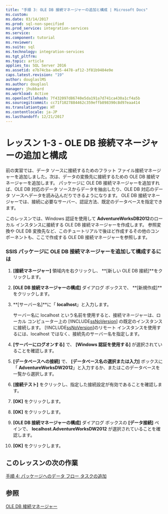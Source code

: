 ```yaml
---
title: "手順 3: OLE DB 接続マネージャーの追加と構成 | Microsoft Docs"
ms.custom: 
ms.date: 03/14/2017
ms.prod: sql-non-specified
ms.prod_service: integration-services
ms.service: 
ms.component: tutorial
ms.reviewer: 
ms.suite: sql
ms.technology: integration-services
ms.tgt_pltfrm: 
ms.topic: article
applies_to: SQL Server 2016
ms.assetid: e7b74cba-a0e5-4478-af12-3f81b9484e9e
caps.latest.revision: "19"
author: douglaslMS
ms.author: douglasl
manager: jhubbard
ms.workload: Active
ms.openlocfilehash: 7f432097d86740e5da191a7d741ca430a1cf4a5b
ms.sourcegitcommit: cc71f1027884462c359effb898390c8d97eaa414
ms.translationtype: HT
ms.contentlocale: ja-JP
ms.lasthandoff: 12/21/2017
---
```

# <a name="lesson-1-3---adding-and-configuring-an-ole-db-connection-manager"></a>レッスン 1-3 - OLE DB 接続マネージャーの追加と構成
前の実習では、データ ソースに接続するためのフラット ファイル接続マネージャーを追加しました。次は、データの変換先に接続するための OLE DB 接続マネージャーを追加します。 パッケージに OLE DB 接続マネージャーを追加すれば、OLE DB 対応のデータ ソースからデータを抽出したり、OLE DB 対応のデータ ソースへデータを読み込んだりできるようになります。 OLE DB 接続マネージャーでは、接続に必要なサーバー、認証方法、既定のデータベースを指定できます。  
  
このレッスンでは、Windows 認証を使用して **AdventureWorksDB2012**のローカル インスタンスに接続する OLE DB 接続マネージャーを作成します。 参照変換や OLE DB 変換先など、このチュートリアルで後ほど作成するその他のコンポーネントも、ここで作成する OLE DB 接続マネージャーを参照します。  
  
### <a name="add-and-configure-an-ole-db-connection-manager-to-the-ssis-package"></a>SSIS パッケージに OLE DB 接続マネージャーを追加して構成するには  
  
1.  **[接続マネージャー]** 領域内を右クリックし、 **[新しい OLE DB 接続]**をクリックします。  
  
2.  **[OLE DB 接続マネージャーの構成]** ダイアログ ボックスで、 **[新規作成]**をクリックします。  
  
3.  **[サーバー名]**に「 **localhost**」と入力します。  
  
    サーバー名に localhost という名前を使用すると、接続マネージャーは、ローカル コンピューター上の [!INCLUDE[ssNoVersion](../includes/ssnoversion-md.md)] の既定のインスタンスに接続します。 [!INCLUDE[ssNoVersion](../includes/ssnoversion-md.md)]のリモート インスタンスを使用するには、localhost ではなく、接続先のサーバー名を指定します。  
  
4.  **[サーバーにログオンする]** で、 **[Windows 認証を使用する]** が選択されていることを確認します。  
  
5.  **[データベースへの接続]** で、 **[データベース名の選択または入力]** ボックスに「 **AdventureWorksDW2012**」と入力するか、またはこのデータベースを一覧から選択します。  
  
6.  **[接続テスト]** をクリックし、指定した接続設定が有効であることを確認します。  
  
7.  **[OK]** をクリックします。  
  
8.  **[OK]** をクリックします。  
  
9. **[OLE DB 接続マネージャーの構成]** ダイアログ ボックスの **[データ接続]** ペインで、 **localhost.AdventureWorksDW2012** が選択されていることを確認します。  
  
10. **[OK]** をクリックします。  
  
## <a name="next-task-in-lesson"></a>このレッスンの次の作業  
[手順 4: パッケージへのデータ フロー タスクの追加](../integration-services/lesson-1-4-adding-a-data-flow-task-to-the-package.md)  
  
## <a name="see-also"></a>参照  
[OLE DB 接続マネージャー](../integration-services/connection-manager/ole-db-connection-manager.md)  
  
